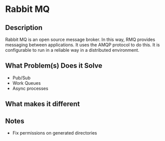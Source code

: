# Rabbit MQ

## Description
Rabbit MQ is an open source message broker. In this way, RMQ provides messaging
between applications. It uses the AMQP protocol to do this. It is configurable
to run in a reliable way in a distributed environment.

## What Problem(s) Does it Solve
* Pub/Sub
* Work Queues
* Async processes

## What makes it different

## Notes
* Fix permissions on generated directories
